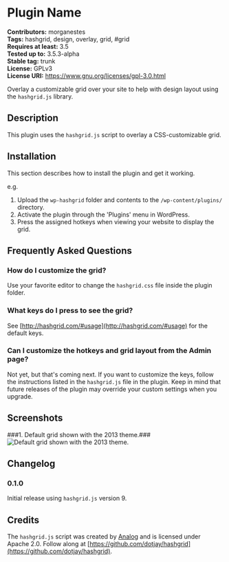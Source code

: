 # Plugin Name #
**Contributors:** morganestes  
**Tags:** hashgrid, design, overlay, grid, #grid  
**Requires at least:** 3.5  
**Tested up to:** 3.5.3-alpha  
**Stable tag:** trunk  
**License:** GPLv3  
**License URI:** https://www.gnu.org/licenses/gpl-3.0.html  

Overlay a customizable grid over your site to help with design layout using the `hashgrid.js` library.

## Description ##

This plugin uses the `hashgrid.js` script to overlay a CSS-customizable grid.

## Installation ##

This section describes how to install the plugin and get it working.

e.g.

1. Upload the `wp-hashgrid` folder and contents to the `/wp-content/plugins/` directory.
1. Activate the plugin through the 'Plugins' menu in WordPress.
1. Press the assigned hotkeys when viewing your website to display the grid.

## Frequently Asked Questions ##

### How do I customize the grid? ###

Use your favorite editor to change the `hashgrid.css` file inside the plugin folder.

### What keys do I press to see the grid? ###

See [http://hashgrid.com/#usage](http://hashgrid.com/#usage) for the default keys.

### Can I customize the hotkeys and grid layout from the Admin page? ###

Not yet, but that's coming next. If you want to customize the keys, follow the instructions listed in the `hashgrid.js` file in the plugin.
Keep in mind that future releases of the plugin may override your custom settings when you upgrade.

## Screenshots ##

###1. Default grid shown with the 2013 theme.###
![Default grid shown with the 2013 theme.](http://s.wordpress.org/extend/plugins/plugin-name/screenshot-1.png)


## Changelog ##

### 0.1.0 ###

Initial release using `hashgrid.js` version 9.

## Credits ##

The `hashgrid.js` script was created by [Analog](http://analog.coop) and is licensed under Apache 2.0. Follow along at [https://github.com/dotjay/hashgrid](https://github.com/dotjay/hashgrid).
